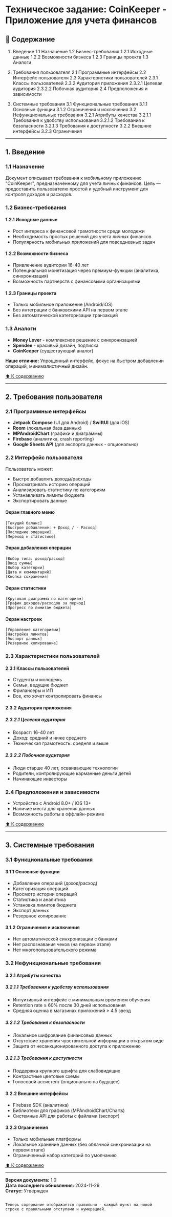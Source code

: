 
# Техническое задание: CoinKeeper - Приложение для учета финансов

## 📑 Содержание

1. Введение
   1.1 Назначение
   1.2 Бизнес-требования
      1.2.1 Исходные данные
      1.2.2 Возможности бизнеса
      1.2.3 Границы проекта
   1.3 Аналоги

2. Требования пользователя
   2.1 Программные интерфейсы
   2.2 Интерфейс пользователя
   2.3 Характеристики пользователей
      2.3.1 Классы пользователей
      2.3.2 Аудитория приложения
         2.3.2.1 Целевая аудитория
         2.3.2.2 Побочная аудитория
   2.4 Предположения и зависимости

3. Системные требования
   3.1 Функциональные требования
      3.1.1 Основные функции
      3.1.2 Ограничения и исключения
   3.2 Нефункциональные требования
      3.2.1 Атрибуты качества
         3.2.1.1 Требования к удобству использования
         3.2.1.2 Требования к безопасности
         3.2.1.3 Требования к доступности
      3.2.2 Внешние интерфейсы
      3.2.3 Ограничения

---

## 1. Введение

### 1.1 Назначение
Документ описывает требования к мобильному приложению "CoinKeeper", предназначенному для учета личных финансов. Цель — предоставить пользователю простой и удобный инструмент для контроля доходов и расходов.

### 1.2 Бизнес-требования

#### 1.2.1 Исходные данные
- Рост интереса к финансовой грамотности среди молодежи
- Необходимость простых решений для учета личных финансов
- Популярность мобильных приложений для повседневных задач

#### 1.2.2 Возможности бизнеса
- Привлечение аудитории 16-40 лет
- Потенциальная монетизация через премиум-функции (аналитика, синхронизация)
- Возможность партнерств с финансовыми организациями

#### 1.2.3 Границы проекта
- Только мобильное приложение (Android/iOS)
- Без интеграции с банковскими API на первом этапе
- Без автоматической категоризации транзакций

### 1.3 Аналоги
- **Money Lover** - комплексное решение с синхронизацией
- **Spendee** - красивый дизайн, подписка
- **CoinKeeper** (существующий аналог)  

**Наше отличие:** Упрощенный интерфейс, фокус на быстром добавлении операций, минималистичный дизайн.

[⬆️ К содержанию](#-содержание)

---

## 2. Требования пользователя

### 2.1 Программные интерфейсы
- **Jetpack Compose** (UI для Android) / **SwiftUI** (для iOS)
- **Room** (локальная база данных)
- **MPAndroidChart** (графики и диаграммы)
- **Firebase** (аналитика, crash reporting)
- **Google Sheets API** (для экспорта данных - опционально)

### 2.2 Интерфейс пользователя

Пользователь может:
- Быстро добавлять доходы/расходы
- Просматривать историю операций
- Анализировать статистику по категориям
- Устанавливать лимиты бюджета
- Экспортировать данные

#### Экран главного меню
```
[Текущий баланс]
[Быстрое добавление: + Доход / - Расход]
[Последние операции]
[Переход к статистике]
```

#### Экран добавления операции
```
[Выбор типа: доход/расход]
[Ввод суммы]
[Выбор категории]
[Дата и комментарий]
[Кнопка сохранения]
```

#### Экран статистики
```
[Круговая диаграмма по категориям]
[График доходов/расходов за период]
[Прогресс по лимитам бюджета]
```

#### Экран настроек
```
[Управление категориями]
[Настройка лимитов]
[Экспорт данных]
[Резервное копирование]
```

### 2.3 Характеристики пользователей

#### 2.3.1 Классы пользователей
- Студенты и молодежь
- Семьи, ведущие бюджет
- Фрилансеры и ИП
- Все, кто хочет контролировать финансы

#### 2.3.2 Аудитория приложения

##### 2.3.2.1 Целевая аудитория
- Возраст: 16-40 лет
- Доход: средний и ниже среднего
- Техническая грамотность: средняя и выше

##### 2.3.2.2 Побочная аудитория
- Люди старше 40 лет, осваивающие технологии
- Родители, контролирующие карманные деньги детей
- Начинающие инвесторы

### 2.4 Предположения и зависимости
- Устройство с Android 8.0+ / iOS 13+
- Наличие места для хранения данных
- Возможность работы в оффлайн-режиме

[⬆️ К содержанию](#-содержание)

---

## 3. Системные требования

### 3.1 Функциональные требования

#### 3.1.1 Основные функции
- Добавление операций (доход/расход)
- Категоризация операций
- Просмотр истории операций
- Статистика и аналитика
- Установка лимитов бюджета
- Экспорт данных
- Резервное копирование

#### 3.1.2 Ограничения и исключения
- Нет автоматической синхронизации с банками
- Нет распознавания чеков (на первом этапе)
- Нет многопользовательского режима

### 3.2 Нефункциональные требования

#### 3.2.1 Атрибуты качества

##### 3.2.1.1 Требования к удобству использования
- Интуитивный интерфейс с минимальным временем обучения
- Retention rate ≥ 60% после 30 дней использования
- Средняя оценка в магазинах приложений ≥ 4.5 звезд

##### 3.2.1.2 Требования к безопасности
- Локальное шифрование финансовых данных
- Отсутствие хранения чувствительной информации в открытом виде
- Защита от несанкционированного доступа к приложению

##### 3.2.1.3 Требования к доступности
- Поддержка крупного шрифта для слабовидящих
- Контрастные цветовые схемы
- Голосовой ассистент (опционально на будущее)

#### 3.2.2 Внешние интерфейсы
- Firebase SDK (аналитика)
- Библиотеки для графиков (MPAndroidChart/Charts)
- Системные API для работы с файлами (экспорт)

#### 3.2.3 Ограничения
- Только мобильные платформы
- Локальное хранение данных (без облачной синхронизации на первом этапе)
- Ограниченный набор категорий по умолчанию

[⬆️ К содержанию](#-содержание)

---

**Версия документа:** 1.0  
**Дата последнего обновления:** 2024-11-29  
**Статус:** Утвержден
```

Теперь содержание отображается правильно - каждый пункт на новой строке с правильными отступами и нумерацией.
